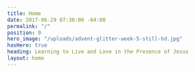 ```yaml
---
title: Home
date: 2017-06-29 07:30:00 -04:00
permalink: "/"
position: 0
hero_image: "/uploads/advent-glitter-week-5-still-hd.jpg"
hasHero: true
heading: Learning to Live and Love in the Presence of Jesus
layout: home
---
```





